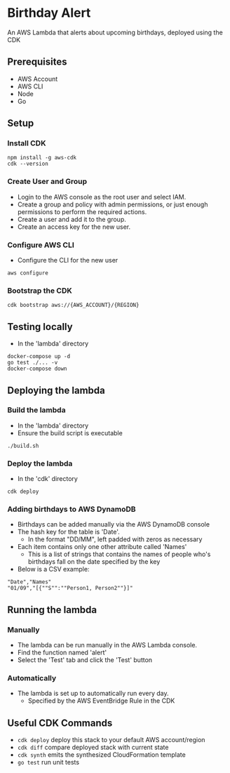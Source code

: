 # Birthday Alert

An AWS Lambda that alerts about upcoming birthdays, deployed using the CDK

## Prerequisites

- AWS Account
- AWS CLI
- Node
- Go

## Setup

### Install CDK
```
npm install -g aws-cdk
cdk --version
```

### Create User and Group

- Login to the AWS console as the root user and select IAM.
- Create a group and policy with admin permissions, or just enough permissions to perform the required actions.
- Create a user and add it to the group.
- Create an access key for the new user.

### Configure AWS CLI
- Configure the CLI for the new user
```
aws configure
```

### Bootstrap the CDK
```
cdk bootstrap aws://{AWS_ACCOUNT}/{REGION}
```

## Testing locally
- In the 'lambda' directory
```
docker-compose up -d
go test ./... -v
docker-compose down
```

## Deploying the lambda

### Build the lambda
- In the 'lambda' directory
- Ensure the build script is executable

```
./build.sh
```

### Deploy the lambda
- In the 'cdk' directory
```
cdk deploy
```

### Adding birthdays to AWS DynamoDB
- Birthdays can be added manually via the AWS DynamoDB console
- The hash key for the table is 'Date'.
  - In the format "DD/MM", left padded with zeros as necessary
- Each item contains only one other attribute called 'Names'
  - This is a list of strings that contains the names of people who's birthdays fall on the date
  specified by the key
- Below is a CSV example:
```
"Date","Names"
"01/09","[{""S"":""Person1, Person2""}]"
```

## Running the lambda

### Manually
- The lambda can be run manually in the AWS Lambda console.
- Find the function named 'alert'
- Select the 'Test' tab and click the 'Test' button

### Automatically
- The lambda is set up to automatically run every day.
  - Specified by the AWS EventBridge Rule in the CDK 

## Useful CDK Commands
* `cdk deploy`      deploy this stack to your default AWS account/region
* `cdk diff`        compare deployed stack with current state
* `cdk synth`       emits the synthesized CloudFormation template
* `go test`         run unit tests